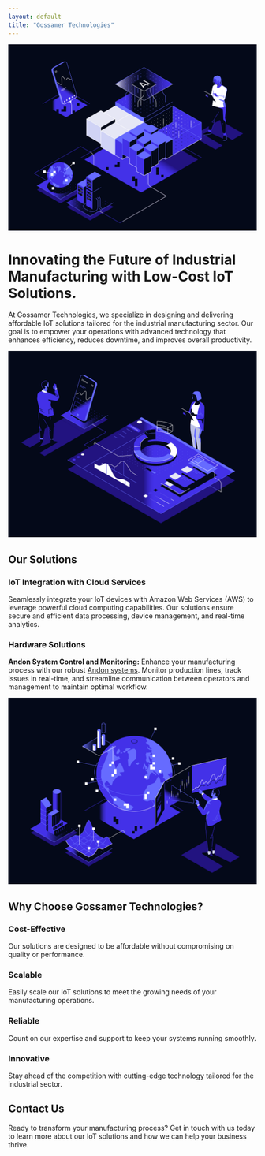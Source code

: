 ```yaml
---
layout: default
title: "Gossamer Technologies"
---
```


![Data Processing](assets/images/data-processing-dark.svg)

# Innovating the Future of Industrial Manufacturing with Low-Cost IoT Solutions.

At Gossamer Technologies, we specialize in designing and delivering affordable IoT solutions tailored for the industrial manufacturing sector. Our goal is to empower your operations with advanced technology that enhances efficiency, reduces downtime, and improves overall productivity.

![Product Analytics](assets/images/product-analytics-dark.svg)

## Our Solutions

### IoT Integration with Cloud Services
Seamlessly integrate your IoT devices with Amazon Web Services (AWS) to leverage powerful cloud computing capabilities. Our solutions ensure secure and efficient data processing, device management, and real-time analytics.

### Hardware Solutions
**Andon System Control and Monitoring:** Enhance your manufacturing process with our robust [Andon systems](/andon). Monitor production lines, track issues in real-time, and streamline communication between operators and management to maintain optimal workflow.

![Global Analytics](assets/images/global-analytics-dark.svg)

## Why Choose Gossamer Technologies?

### Cost-Effective
Our solutions are designed to be affordable without compromising on quality or performance.

### Scalable
Easily scale our IoT solutions to meet the growing needs of your manufacturing operations.

### Reliable
Count on our expertise and support to keep your systems running smoothly.

### Innovative
Stay ahead of the competition with cutting-edge technology tailored for the industrial sector.

## Contact Us
Ready to transform your manufacturing process? Get in touch with us today to learn more about our IoT solutions and how we can help your business thrive.
